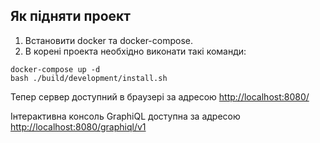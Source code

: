 ## Як підняти проект

1. Встановити docker та docker-compose.
2. В корені проекта необхідно виконати такі команди:
```
docker-compose up -d
bash ./build/development/install.sh
```

Тепер сервер доступний в браузері за адресою [http://localhost:8080/](http://localhost:8080/)

Інтерактивна консоль GraphiQL доступна за адресою [http://localhost:8080/graphiql/v1](http://localhost:8080/graphiql/v1)
